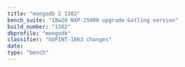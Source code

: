 ```yaml
---
title: "mongodb 2 1382"
bench_suite: "18w20 NXP-25000 upgrade Gatling version"
build_number: "1382"
dbprofile: "mongodb"
classifier: "SUPINT-1063 changes"
date: 
type: "bench"
---
```


